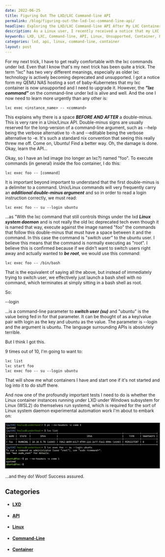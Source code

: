 ```yaml
---
date: 2022-06-25
title: Figuring Out The LXD/LXC Command-line API
permalink: /blog/figuring-out-the-lxd-lxc-command-line-api/
headline: Exploring the LXD/LXC Command-line API After My LXC Container Became Unsupported
description: As a Linux user, I recently received a notice that my LXC container is unsupported. To learn the LXD/LXC command-line API, I discovered the command 'lxc exec <instance_name> -- <command>' to execute commands in the LXD image, 'lxc list' to view containers, 'lxc start foo' to start one, and 'lxc exec foo -- su --login ubuntu' to log. Learn more about my journey to understand
keywords: LXD, LXC, Command-line, API, Linux, Unsupported, Container, Execute, List, Start, Log
categories: lxd, api, linux, command-line, container
layout: post
---
```


For my next trick, I have to get really comfortable with the lxc commands under
lxd. Even that I know that's my next trick has been quite a trick. The term
"lxc" has two very different meanings, especially as older lxc technology is
actively becoming deprecated and unsupported. I got a notice form my QEMU NAS
hosting a sort of baby-Kubernetes that my lxc container is now unsupported and
I need to upgrade it. However, the ***"lxc command"*** on the command-line
under lxd is alive and well. And the one I now need to learn more urgently than
any other is:

    lxc exec <instance_name> -- <command>

This explains why there is a space ***BEFORE AND AFTER*** a double-minus. This
is very rare in a Unix/Linux API. Double-minus signs are usually reserved for
the long-version of a command-line argument, such as --help being the verbose
alternative to -h and --editable being the verbose alternative to -e. It's such
a standard nix convention that seeing this really threw me off. Come on,
Ubuntu! Find a better way. Oh, the damage is done. Okay, learn the API...

Okay, so I have an lxd image (no longer an lxc?) named "foo". To execute
commands (in general) inside the foo container, I do this:

    lxc exec foo -- [command]

It is important beyond important to understand that the first double-minus is a
delimiter to a command. Unix/Linux commands will very frequently carry an
***additional double-minus argument*** and so in order to read a login
instruction correctly, we must read:

    lxc exec foo -- su --login ubuntu

...as "With the lxc command that still controls things under the lxd ***Linux
system daemon*** and is not really the old lxc deprecated tech even though it
is named that way, execute against the image named "foo" the commands that
follow this double-minus that must have a space between it and the command. In
this case the command is "switch user" to the ubuntu user. I believe this means
that the command is normally executing as "root". I believe this is confirmed
because if we didn't want to switch users right away and actually wanted to
***be root***, we would use this command:

    lxc exec foo -- /bin/bash

That is the equivalent of saying all the above, but instead of immediately
trying to switch user, we effectively just launch a bash shell with no command,
which terminates at simply sitting in a bash shell as root.

So:

  --login

...is a command-line parameter to ***switch user (su)*** and "ubuntu" is the
value being fed in for that parameter. It can be thought of as a key/value pair
with login as the key and ubuntu as the value. The parameter is --login and the
argument is ubuntu. The language surrounding APIs is absolutely terrible.

But I think I got this.

9 times out of 10, I'm going to want to:

    lxc list
    lxc start foo
    lxc exec foo -- su --login ubuntu

That will show me what containers I have and start one if it's not started and
log into it to do stuff there.

And now one of the profoundly important tests I need to do is whether the Linux
container instances running under LXD under Windows subsystem for Linux (WSL2)
do themselves run systemd, which is required for the sort of Linux system
daemon experimental automation work I'm about to embark on:

![Lxd Lxc Instances Under Wsl Wsl2 Running Systemd](/assets/images/lxd-lxc-instances-under-wsl-wsl2-running-systemd.jpg)

...and they do! Woot! Success assured.

## Categories

<ul>
<li><h4><a href='/lxd/'>LXD</a></h4></li>
<li><h4><a href='/api/'>API</a></h4></li>
<li><h4><a href='/linux/'>Linux</a></h4></li>
<li><h4><a href='/command-line/'>Command-Line</a></h4></li>
<li><h4><a href='/container/'>Container</a></h4></li></ul>